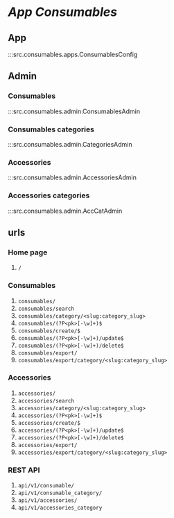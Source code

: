 # ***App Consumables***

## App
:::src.consumables.apps.ConsumablesConfig

## Admin

### Consumables
:::src.consumables.admin.ConsumablesAdmin

### Consumables categories
:::src.consumables.admin.CategoriesAdmin

### Accessories
:::src.consumables.admin.AccessoriesAdmin

### Accessories categories
:::src.consumables.admin.AccCatAdmin

## urls

### Home page

1. ```/```

### Consumables

1. ```consumables/```
2. ```consumables/search```
3. ```consumables/category/<slug:category_slug>```
4. ```consumables/(?P<pk>[-\w]+)$```
5. ```consumables/create/$```
6. ```consumables/(?P<pk>[-\w]+)/update$```
7. ```consumables/(?P<pk>[-\w]+)/delete$```
8. ```consumables/export/```
9. ```consumables/export/category/<slug:category_slug>```

### Accessories

1. ```accessories/```
2. ```accessories/search```
3. ```accessories/category/<slug:category_slug>```
4. ```accessories/(?P<pk>[-\w]+)$```
5. ```accessories/create/$```
6. ```accessories/(?P<pk>[-\w]+)/update$```
7. ```accessories/(?P<pk>[-\w]+)/delete$```
8. ```accessories/export/```
9. ```accessories/export/category/<slug:category_slug>```

### REST API

1. ```api/v1/consumable/```
2. ```api/v1/consumable_category/```
3. ```api/v1/accessories/```
4. ```api/v1/accessories_category```
